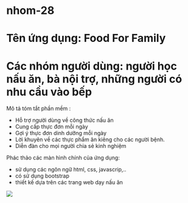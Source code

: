 # nhom-28
# Tên ứng dụng: Food For Family
# Các nhóm người dùng: người học nấu ăn, bà nội trợ, những người có nhu cầu vào bếp
Mô tả tóm tắt phần mềm :
+ Hỗ trợ người dùng về công thức nấu ăn
+ Cung cấp thực đơn mỗi ngày 
+ Gợi ý thực đơn dinh dưỡng mỗi ngày
+ Lời khuyên về các thực phẩm ăn kiêng cho các người bệnh.
+ Diễn đàn cho mọi người chia sẻ kinh nghiệm

Phác thảo các màn hình chính của ứng dụng:
+ sử dụng các ngôn ngữ html, css, javascrip,..
+ có sử dụng bootstrap
+ thiết kế dựa trên các trang web dạy nấu ăn 
<img src="https://www199.lunapic.com/do-not-link-here-use-hosting-instead/155033205439877772?2381928987">
